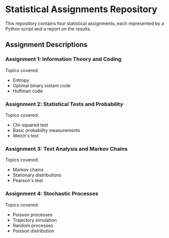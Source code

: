 # Statistical Assignments Repository

This repository contains four statistical assignments, each represented by a Python script and a report on the results.

## Assignment Descriptions

### Assignment 1: Information Theory and Coding
Topics covered:
- Entropy
- Optimal binary instant code
- Huffman code

### Assignment 2: Statistical Tests and Probability
Topics covered:
- Chi-squared test
- Basic probability measurements
- Welch's test

### Assignment 3: Text Analysis and Markov Chains
Topics covered:
- Markov chains
- Stationary distributions
- Pearson's test

### Assignment 4: Stochastic Processes
Topics covered:
- Poisson processes
- Trajectory simulation
- Random processes
- Poisson distribution
